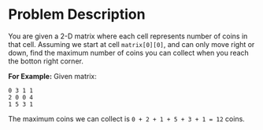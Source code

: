 # Problem Description
You are given a 2-D matrix where each cell represents number of coins in that cell. Assuming we start at cell `matrix[0][0]`, and can only move right or down, find the maximum number of coins you can collect when you reach the botton right corner.

**For Example:**
Given matrix:
```
0 3 1 1
2 0 0 4
1 5 3 1
```

The maximum coins we can collect is `0 + 2 + 1 + 5 + 3 + 1 = 12` coins.
